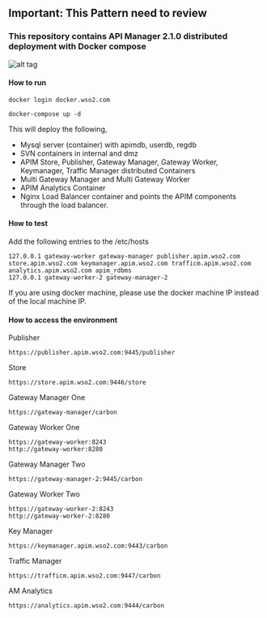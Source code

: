 
## Important: This Pattern need to review

### This repository contains API Manager 2.1.0 distributed deployment with Docker compose

![alt tag](https://github.com/wso2/docker-apim/blob/2.1.x/docker-compose/patterns/design/am-2.1.0-pattern-4.jpeg)

#### How to run

 ```docker login docker.wso2.com ```

 ```docker-compose up -d```

This will deploy the following,

* Mysql server (container) with apimdb, userdb, regdb
* SVN containers in internal and dmz
* APIM Store, Publisher, Gateway Manager, Gateway Worker, Keymanager, Traffic Manager distributed Containers
* Multi Gateway Manager and Multi Gateway Worker
* APIM Analytics Container
* Nginx Load Balancer container and points the APIM components through the load balancer.


#### How to test

Add the following entries to the /etc/hosts
```
127.0.0.1 gateway-worker gateway-manager publisher.apim.wso2.com store.apim.wso2.com keymanager.apim.wso2.com trafficm.apim.wso2.com analytics.apim.wso2.com apim_rdbms
127.0.0.1 gateway-worker-2 gateway-manager-2
```

If you are using docker machine, please use the docker machine IP instead of the local machine IP.

#### How to access the environment

Publisher

```
https://publisher.apim.wso2.com:9445/publisher
```

Store

```
https://store.apim.wso2.com:9446/store
```

Gateway Manager One

```
https://gateway-manager/carbon
```

Gateway Worker One

```
https://gateway-worker:8243
http://gateway-worker:8280
```

Gateway Manager Two

```
https://gateway-manager-2:9445/carbon
```

Gateway Worker Two

```
https://gateway-worker-2:8243
http://gateway-worker-2:8280
```

Key Manager

```
https://keymanager.apim.wso2.com:9443/carbon
```

Traffic Manager

```
https://trafficm.apim.wso2.com:9447/carbon
```

AM Analytics

```
https://analytics.apim.wso2.com:9444/carbon
```
